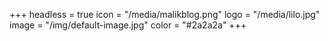 +++
headless = true
icon = "/media/malikblog.png"
logo = "/media/lilo.jpg"
image = "/img/default-image.jpg"
color = "#2a2a2a"
+++
